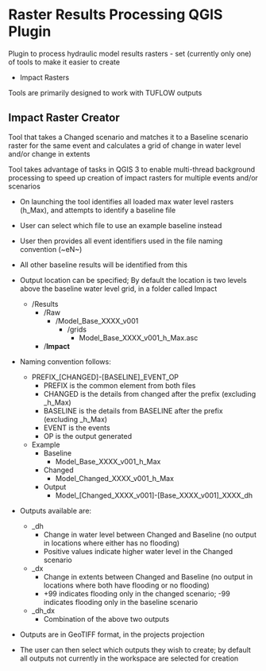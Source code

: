 # Raster Results Processing QGIS Plugin
Plugin to process hydraulic model results rasters - set (currently only one) of tools to make it easier to create
* Impact Rasters

Tools are primarily designed to work with TUFLOW outputs

## Impact Raster Creator
Tool that takes a Changed scenario and matches it to a Baseline scenario raster for the same event and calculates a grid of change in water level and/or change in extents

Tool takes advantage of tasks in QGIS 3 to enable multi-thread background processing to speed up creation of impact rasters for multiple events and/or scenarios

* On launching the tool identifies all loaded max water level rasters (h_Max), and attempts to identify a baseline file

* User can select which file to use an example baseline instead

* User then provides all event identifiers used in the file naming convention (\~eN~)

* All other baseline results will be identified from this

* Output location can be specified; By default the location is two levels above the baseline water level grid, in a folder called Impact
  * /Results
    * /Raw
      * /Model_Base_XXXX_v001
        * /grids
          * Model_Base_XXXX_v001_h_Max.asc
    * /**Impact**

* Naming convention follows:
  * PREFIX_[CHANGED]-[BASELINE]_EVENT_OP
    * PREFIX is the common element from both files
    * CHANGED is the details from changed after the prefix (excluding _h_Max)
    * BASELINE is the details from BASELINE after the prefix (excluding _h_Max)
    * EVENT is the events
    * OP is the output generated
  * Example
    * Baseline
      * Model_Base_XXXX_v001_h_Max
    * Changed
      * Model_Changed_XXXX_v001_h_Max
    * Output
      * Model_[Changed_XXXX_v001]-[Base_XXXX_v001]_XXXX_dh

* Outputs available are:
  * _dh
    * Change in water level between Changed and Baseline (no output in locations where either has no flooding)
    * Positive values indicate higher water level in the Changed scenario
  * _dx
    * Change in extents between Changed and Baseline (no output in locations where both have flooding or no flooding)
    * +99 indicates flooding only in the changed scenario; -99 indicates flooding only in the baseline scenario
  * _dh_dx
    * Combination of the above two outputs

* Outputs are in GeoTIFF format, in the projects projection

* The user can then select which outputs they wish to create; by default all outputs not currently in the workspace are selected for creation
